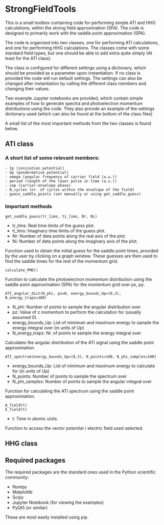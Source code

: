# StrongFieldTools
This is a small toolbox containing code for performing simple ATI and HHG calculations, within the strong field approximation (SFA). The code is designed to primarily work with the saddle point approximation (SPA). 

The code is organized into two classes, one for performing ATI calculations, and one for performing HHG calculations. The classes come with some standard field types, but one should be able to add extra quite simply (At least for the ATI class).

The class is configured for different settings using a dictionary, which should be provided as a parameter upon instantiation. If no class is provided the code will run default settings. The settings can also be changed after instantiation by calling the different class members and changing their values.

Two example Jupyter notebooks are provided, which contain simple examples of how to generate spectra and photoelectron momentum distributions using the code. They also provide an example of the settings dictionary used (which can also be found at the bottom of the class files)

A small list of the most important methods from the two classes is found below.


## ATI class
### A short list of some relevant members:

    - Ip (ionization potential)
    - Up (pondermotive potential)
    - omega (angular frequency of carrier field (a.u.))
    - period (length of the laser pulse in time (a.u.))
    - cep (carrier-envelope phase)
    - N_cycles (nr. of cycles within the envelope of the field)
    - guess_saddle_points (set manually or using get_saddle_guess)


### Important methods

    get_saddle_guess(tr_lims, ti_lims, Nr, Ni)

- tr_lims: Real time limits of the guess plot.
- ti_lims: Imaginary time limits of the guess plot.
- Nr: Number of data points along the real axis of the plot. 
- Ni: Number of data points along the imaginary axis of the plot.

Function used to obtain the initial guess for the saddle point times, provided by the user by clicking on a graph window. These guesses are then used to find the saddle times for the rest of the momentum grid.


    calculate_PMD()

Function to calculate the photoelectron momentum distribution using the saddle point approximation (SPA) for the momentum grid over px, py.

    ATI_angular_dist(N_phi, pz=0, energy_bounds_Up=(0,3), N_energy_trapz=100)

- N_phi: Number of points to sample the angular distribution over.
- pz: Value of z momentum to perform the calculation for (usually assumed 0).
- energy_bounds_Up: List of minimum and maximum energy to sample the energy integral over (in units of Up)
- N_energy_trapz: Nr. of points to sample the energy integral over

Calculates the angular distribution of the ATI signal using the saddle point approximation.

    ATI_spectrum(energy_bounds_Up=(0,3), N_points=100, N_phi_samples=100)

- energy_bounds_Up: List of minimum and maximum energy to calculate for (in units of Up)
- N_points: Number of points to sample the spectrum over
- N_phi_samples: Number of points to sample the angular integral over

Function for calculating the ATI spectrum using the saddle point approximation.



    A_field(t)
    E_field(t)
- t: Time in atomic units.

Function to access the vector potential / electric field used selected. 


## HHG class


## Required packages
The required packages are the standard ones used in the Python scientific community:
 - Numpy
 - Matplotlib
 - Scipy
 - Jupyter Notebook (for viewing the examples)
 - PyQt5 (or similar)
 
 These are most easily installed using pip.

